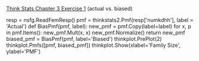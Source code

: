 [Think Stats Chapter 3 Exercise 1](http://greenteapress.com/thinkstats2/html/thinkstats2004.html#toc31) (actual vs. biased)

resp = nsfg.ReadFemResp()
pmf = thinkstats2.Pmf(resp['numkdhh'], label = 'Actual')
def BiasPmf(pmf, label):
    new_pmf = pmf.Copy(label=label)
    for x, p in pmf.Items():
        new_pmf.Mult(x, x)
    new_pmf.Normalize()
    return new_pmf
biased_pmf = BiasPmf(pmf, label='Biased')
thinkplot.PrePlot(2)
thinkplot.Pmfs([pmf, biased_pmf])
thinkplot.Show(xlabel='Family Size', ylabel='PMF')
